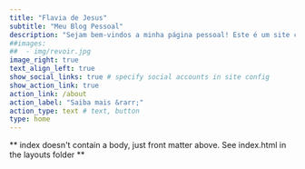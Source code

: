 ```yaml
---
title: "Flavia de Jesus"
subtitle: "Meu Blog Pessoal"
description: "Sejam bem-vindos a minha página pessoal! Este é um site com postagens de análises estatísticas, projetos, tutoriais, R, Python e assuntos similares. Constantemente sendo atualizado!"
##images:
##  - img/revoir.jpg
image_right: true
text_align_left: true
show_social_links: true # specify social accounts in site config
show_action_link: true
action_link: /about
action_label: "Saiba mais &rarr;"
action_type: text # text, button
type: home
---
```


** index doesn't contain a body, just front matter above.
See index.html in the layouts folder **
